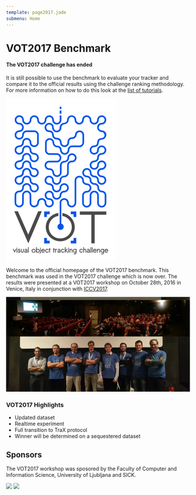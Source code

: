 ```yaml
---
template: page2017.jade
submenu: Home
---
```


# VOT2017 Benchmark

<div class="alert alert-info" role="alert">
<div class="icon-left"><i class="glyphicon glyphicon-info-sign hugeicon"></i> </div>
<h4>The VOT2017 challenge has ended</h4>

It is still possible to use the benchmark to evaluate your tracker and compare it to the official results using the challenge ranking methodology. For more information on how to do this look at the [list of tutorials](/howto/index.html).
</div>

<img class="logo float-right frame" src="../img/vot2017_logo_website_large.png" alt="VOT2017"  />

Welcome to the official homepage of the VOT2017 benchmark. This benchmark was used in the VOT2017 challenge which is now over. The results were presented at a VOT2017 workshop on October 28th, 2016 in Venice, Italy in conjunction with [ICCV2017](http://iccv2017.thecvf.com/).

<img class="frame float-center" src="img/workshop_collage.jpg" alt="VOT2017 Workshop" />


### VOT2017 Highlights

 * Updated dataset
 * Realtime experiment
 * Full transition to TraX protocol
 * Winner will be determined on a sequestered dataset

## Sponsors

The VOT2017 workshop was sposored by the Faculty of Computer and Information Science, University of Ljubljana and SICK.

<div class="spotlight">
<a href="http://www.fri.uni-lj.si/"><img src="/img/org/logo_ljubljana.png" width="150px"/></a>
<a href="https://www.sick.com/us/en/"><img src="/img/org/logo_sick.gif" width="100px"/></a>
</div>


